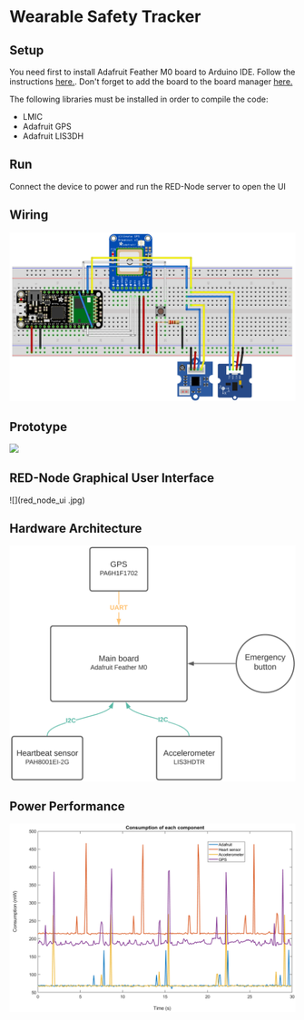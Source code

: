# Wearable Safety Tracker

## Setup
You need first to install Adafruit Feather M0 board to Arduino IDE. Follow the instructions [here.](https://learn.adafruit.com/adafruit-feather-m0-radio-with-lora-radio-module/setup). Don't forget to add the board to the board manager [here.](https://learn.adafruit.com/adafruit-feather-m0-radio-with-lora-radio-module/using-with-arduino-ide)

The following libraries must be installed in order to compile the code:

- LMIC
- Adafruit GPS
- Adafruit LIS3DH

## Run
Connect the device to power and run the RED-Node server to open the UI

## Wiring 
![](Wiring.png)

## Prototype
![](Microcontroller_schematic.png)

## RED-Node Graphical User Interface
![](red_node_ui .jpg)

## Hardware Architecture
![](Hardware_Architecture.png)

## Power Performance
![](consumption.png)
